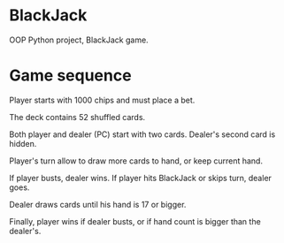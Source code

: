 # BlackJack
OOP Python project, BlackJack game.

# Game sequence
Player starts with 1000 chips and must place a bet.

The deck contains 52 shuffled cards.

Both player and dealer (PC) start with two cards. Dealer's second card is hidden.

Player's turn allow to draw more cards to hand, or keep current hand.

If player busts, dealer wins. If player hits BlackJack or skips turn, dealer goes.

Dealer draws cards until his hand is 17 or bigger.

Finally, player wins if dealer busts, or if hand count is bigger than the dealer's.
